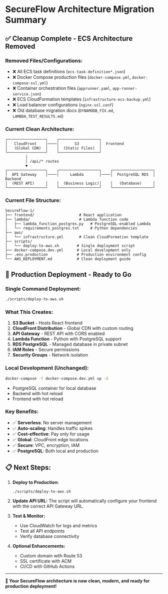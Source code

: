# SecureFlow Architecture Migration Summary

## ✅ **Cleanup Complete - ECS Architecture Removed**

### **Removed Files/Configurations:**
- ❌ All ECS task definitions (`ecs-task-definition*.json`)
- ❌ Docker Compose production files (`docker-compose.yml`, `docker-compose-ssl.yml`)
- ❌ Container orchestration files (`apprunner.yaml`, `app-runner-service.json`)
- ❌ ECS CloudFormation templates (`infrastructure-ecs-backup.yml`)
- ❌ Load balancer configurations (`nginx-ssl.conf`)
- ❌ Old database migration docs (`DYNAMODB_FIX.md`, `LAMBDA_TEST_RESULTS.md`)

### **Current Clean Architecture:**

```
┌─────────────────┐    ┌──────────────────┐
│   CloudFront    │────│       S3         │  Frontend
│   (Global CDN)  │    │  (Static Files)  │
└─────────────────┘    └──────────────────┘
         │
         │ /api/* routes
         ▼
┌─────────────────┐    ┌──────────────────┐    ┌──────────────────┐
│  API Gateway    │────│     Lambda       │────│  PostgreSQL RDS  │  Backend
│  (REST API)     │    │  (Business Logic)│    │   (Database)     │
└─────────────────┘    └──────────────────┘    └──────────────────┘
```

### **Current File Structure:**
```
SecureFlow-1/
├── frontend/                    # React application
├── lambda/                      # Lambda function code
│   ├── lambda_function_postgres.py   # PostgreSQL-enabled Lambda
│   └── requirements_postgres.txt     # Python dependencies
├── aws/
│   └── infrastructure.yml       # Clean CloudFormation template
├── scripts/
│   └── deploy-to-aws.sh        # Single deployment script
├── docker-compose.dev.yml      # Local development only
├── .env.production             # Production environment config
└── AWS_DEPLOYMENT.md           # Clean deployment guide
```

## 🚀 **Production Deployment - Ready to Go**

### **Single Command Deployment:**
```bash
./scripts/deploy-to-aws.sh
```

### **What This Creates:**
1. **S3 Bucket** - Hosts React frontend
2. **CloudFront Distribution** - Global CDN with custom routing
3. **API Gateway** - REST API with CORS enabled
4. **Lambda Function** - Python with PostgreSQL support
5. **RDS PostgreSQL** - Managed database in private subnet
6. **IAM Roles** - Secure permissions
7. **Security Groups** - Network isolation

### **Local Development (Unchanged):**
```bash
docker-compose -f docker-compose.dev.yml up -d
```
- PostgreSQL container for local database
- Backend with hot reload
- Frontend with hot reload

### **Key Benefits:**
- ✅ **Serverless**: No server management
- ✅ **Auto-scaling**: Handles traffic spikes
- ✅ **Cost-effective**: Pay only for usage
- ✅ **Global**: CloudFront edge locations
- ✅ **Secure**: VPC, encryption, IAM
- ✅ **PostgreSQL**: Both local and production

## 📋 **Next Steps:**

1. **Deploy to Production:**
   ```bash
   ./scripts/deploy-to-aws.sh
   ```

2. **Update API URL:**
   The script will automatically configure your frontend with the correct API Gateway URL.

3. **Test & Monitor:**
   - Use CloudWatch for logs and metrics
   - Test all API endpoints
   - Verify database connectivity

4. **Optional Enhancements:**
   - Custom domain with Route 53
   - SSL certificate with ACM
   - CI/CD with GitHub Actions

---

**🎉 Your SecureFlow architecture is now clean, modern, and ready for production deployment!**
